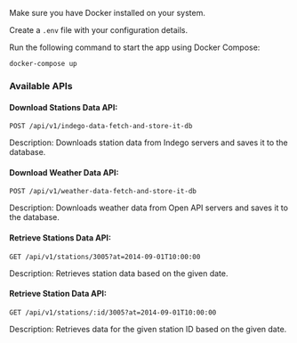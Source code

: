 Make sure you have Docker installed on your system.

Create a ```.env``` file with your configuration details.

Run the following command to start the app using Docker Compose:

```docker-compose up```

### Available APIs

#### Download Stations Data API:

```POST /api/v1/indego-data-fetch-and-store-it-db```

Description: Downloads station data from Indego servers and saves it to the database.

#### Download Weather Data API:

```POST /api/v1/weather-data-fetch-and-store-it-db```

Description: Downloads weather data from Open API servers and saves it to the database.

#### Retrieve Stations Data API:

```GET /api/v1/stations/3005?at=2014-09-01T10:00:00```

Description: Retrieves station data based on the given date.

#### Retrieve Station Data API:

```GET /api/v1/stations/:id/3005?at=2014-09-01T10:00:00```

Description: Retrieves data for the given station ID based on the given date.
